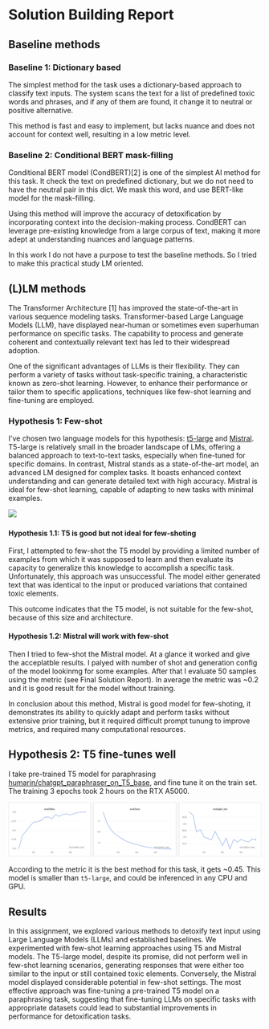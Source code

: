 # Solution Building Report
## Baseline methods
### Baseline 1: Dictionary based
The simplest method for the task uses a dictionary-based approach to classify text inputs. The system scans the text for a list of predefined toxic words and phrases, and if any of them are found, it change it to neutral or positive alternative.

This method is fast and easy to implement, but lacks nuance and does not account for context well, resulting in a low metric level.

### Baseline 2: Conditional BERT mask-filling
Conditional BERT model (CondBERT)[2] is one of the simplest AI method for this task. It check the text on predefined dictionary, but we do not need to have the neutral pair in this dict. We mask this word, and use BERT-like model for the mask-filling.

Using this method will improve the accuracy of detoxification by incorporating context into the decision-making process. CondBERT can leverage pre-existing knowledge from a large corpus of text, making it more adept at understanding nuances and language patterns.

In this work I do not have a purpose to test the baseline methods. So I tried to make this practical study LM oriented.

## (L)LM methods
The Transformer Architecture [1] has improved the state-of-the-art in various sequence modeling tasks. Transformer-based Large Language Models (LLM), have displayed near-human or sometimes even superhuman performance on specific tasks. The capability to process and generate coherent and contextually relevant text has led to their widespread adoption.

One of the significant advantages of LLMs is their flexibility. They can perform a variety of tasks without task-specific training, a characteristic known as zero-shot learning. However, to enhance their performance or tailor them to specific applications, techniques like few-shot learning and fine-tuning are employed.

### Hypothesis 1: Few-shot
I've chosen two language models for this hypothesis: [t5-large](https://huggingface.co/t5-large) and [Mistral](https://huggingface.co/mistralai/Mistral-7B-v0.1). T5-large is relatively small in the broader landscape of LMs, offering a balanced approach to text-to-text tasks, especially when fine-tuned for specific domains. In contrast, Mistral stands as a state-of-the-art model, an advanced LM designed for complex tasks. It boasts enhanced context understanding and can generate detailed text with high accuracy. Mistral is ideal for few-shot learning, capable of adapting to new tasks with minimal examples.

![](https://huggingface.co/blog/assets/22_few_shot_learning_gpt_neo_and_inference_api/few-shot-prompt.png)

#### Hypothesis 1.1: T5 is good but not ideal for few-shoting
First, I attempted to few-shot the T5 model by providing a limited number of examples from which it was supposed to learn and then evaluate its capacity to generalize this knowledge to accomplish a specific task. Unfortunately, this approach was unsuccessful. The model either generated text that was identical to the input or produced variations that contained toxic elements. 

This outcome indicates that the T5 model, is not suitable for the few-shot, because of this size and architecture.

#### Hypothesis 1.2: Mistral will work with few-shot
Then I tried to few-shot the Mistral model. At a glance it worked and give the acceplatble results. I palyed with number of shot and generation config of the model lookinmg for some examples. After that I evaluate 50 samples using the metric (see Final Solution Report). In average the metric was ~0.2 and it is good result for the model without training.

In conclusion about this method, Mistral is good model for few-shoting, it demonstrates its ability to quickly adapt and perform tasks without extensive prior training, but it required difficult prompt tunung to improve metrics, and required many computational resources.

## Hypothesis 2: T5 fine-tunes well
I take pre-trained T5 model for paraphrasing [humarin/chatgpt_paraphraser_on_T5_base](https://huggingface.co/humarin/chatgpt_paraphraser_on_T5_base), and fine tune it on the train set. The training 3 epochs took 2 hours on the RTX A5000.

![](t5_ft.png)

According to the metric it is the best method for this task, it gets ~0.45. This model is smaller than `t5-large`, and could be inferenced in any CPU and GPU.



## Results
In this assignment, we explored various methods to detoxify text input using Large Language Models (LLMs) and established baselines. We experimented with few-shot learning approaches using T5 and Mistral models. The T5-large model, despite its promise, did not perform well in few-shot learning scenarios, generating responses that were either too similar to the input or still contained toxic elements. Conversely, the Mistral model displayed considerable potential in few-shot settings. The most effective approach was fine-tuning a pre-trained T5 model on a paraphrasing task, suggesting that fine-tuning LLMs on specific tasks with appropriate datasets could lead to substantial improvements in performance for detoxification tasks.